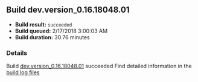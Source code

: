 ## Build dev.version_0.16.18048.01
- **Build result:** `succeeded`
- **Build queued:** 2/17/2018 3:00:03 AM
- **Build duration:** 30.76 minutes
### Details
Build [dev.version_0.16.18048.01](https://winappstudio.visualstudio.com/web/build.aspx?pcguid=a4ef43be-68ce-4195-a619-079b4d9834c2&builduri=vstfs%3a%2f%2f%2fBuild%2fBuild%2f25032) succeeded
Find detailed information in the [build log files](https://uwpctdiags.blob.core.windows.net/buildlogs/dev.version_0.16.18048.01_logs.zip)
